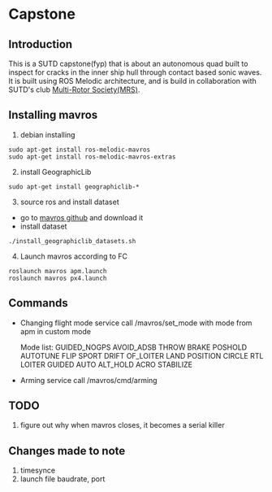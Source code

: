 # Capstone

## Introduction
This is a SUTD capstone(fyp) that is about an autonomous quad built to inspect for cracks in the inner ship hull through contact based sonic waves. It is built using ROS Melodic architecture, and is build in collaboration with SUTD's club [Multi-Rotor Society(MRS)](https://github.com/multirotorsociety).

## Installing mavros

1. debian installing
```
sudo apt-get install ros-melodic-mavros
sudo apt-get install ros-melodic-mavros-extras
```

2. install GeographicLib
```
sudo apt-get install geographiclib-*
```

3. source ros and install dataset
- go to [mavros github](https://github.com/mavlink/mavros) and download it
- install dataset
```
./install_geographiclib_datasets.sh
```
4. Launch mavros according to FC
```
roslaunch mavros apm.launch 
roslaunch mavros px4.launch 
```

## Commands
- Changing flight mode
  service call /mavros/set_mode with mode from apm in custom mode
  
  Mode list: GUIDED_NOGPS AVOID_ADSB THROW BRAKE POSHOLD AUTOTUNE FLIP SPORT DRIFT OF_LOITER LAND POSITION CIRCLE RTL LOITER GUIDED AUTO ALT_HOLD ACRO STABILIZE

- Arming 
  service call /mavros/cmd/arming
  
  

## TODO
1. figure out why when mavros closes, it becomes a serial killer

## Changes made to note
1. timesynce
2. launch file baudrate, port
